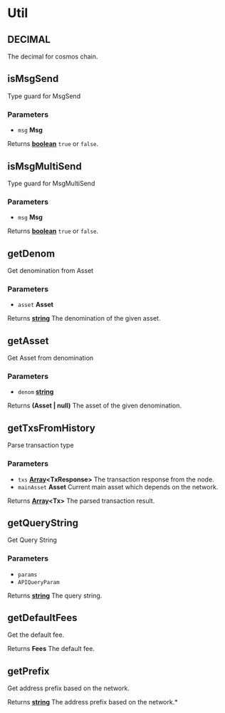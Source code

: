 # Util

<!-- Generated by documentation.js. Update this documentation by updating the source code. -->

## DECIMAL

The decimal for cosmos chain.

## isMsgSend

Type guard for MsgSend

### Parameters

-   `msg` **Msg** 

Returns **[boolean][1]** `true` or `false`.

## isMsgMultiSend

Type guard for MsgMultiSend

### Parameters

-   `msg` **Msg** 

Returns **[boolean][1]** `true` or `false`.

## getDenom

Get denomination from Asset

### Parameters

-   `asset` **Asset** 

Returns **[string][2]** The denomination of the given asset.

## getAsset

Get Asset from denomination

### Parameters

-   `denom` **[string][2]** 

Returns **(Asset \| null)** The asset of the given denomination.

## getTxsFromHistory

Parse transaction type

### Parameters

-   `txs` **[Array][3]&lt;TxResponse>** The transaction response from the node.
-   `mainAsset` **Asset** Current main asset which depends on the network.

Returns **[Array][3]&lt;Tx>** The parsed transaction result.

## getQueryString

Get Query String

### Parameters

-   `params`  
-   `APIQueryParam`  

Returns **[string][2]** The query string.

## getDefaultFees

Get the default fee.

Returns **Fees** The default fee.

## getPrefix

Get address prefix based on the network.

Returns **[string][2]** The address prefix based on the network.\*

[1]: https://developer.mozilla.org/docs/Web/JavaScript/Reference/Global_Objects/Boolean

[2]: https://developer.mozilla.org/docs/Web/JavaScript/Reference/Global_Objects/String

[3]: https://developer.mozilla.org/docs/Web/JavaScript/Reference/Global_Objects/Array
